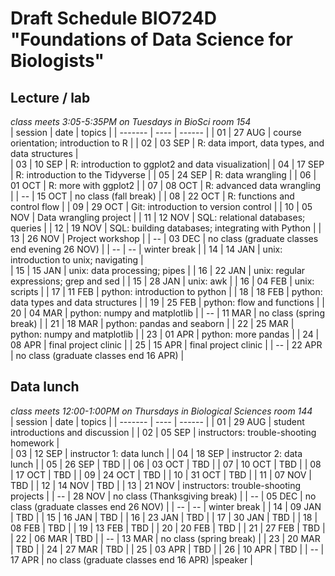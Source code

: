 # Draft Schedule BIO724D "Foundations of Data Science for Biologists"  

## Lecture / lab

*class meets 3:05-5:35PM on Tuesdays in BioSci room 154*  
| session | date | topics |
| ------- | ---- | ------ |
| 01 | 27 AUG | course orientation; introduction to R |
| 02 | 03 SEP | R: data import, data types, and data structures |     
| 03 | 10 SEP | R: introduction to ggplot2 and data visualization| 
| 04 | 17 SEP | R: introduction to the Tidyverse |
| 05 | 24 SEP | R: data wrangling |
| 06 | 01 OCT | R: more with ggplot2 |
| 07 | 08 OCT | R: advanced data wrangling |
| -- | 15 OCT | no class (fall break) |
| 08 | 22 OCT | R: functions and control flow |
| 09 | 29 OCT | Git: introduction to version control |
| 10 | 05 NOV | Data wrangling project |
| 11 | 12 NOV | SQL: relational databases; queries |
| 12 | 19 NOV | SQL: building databases; integrating with Python |
| 13 | 26 NOV | Project workshop |
| -- | 03 DEC | no class (graduate classes end evening 26 NOV) |
| -- | -- | winter break |
| 14 | 14 JAN | unix: introduction to unix; navigating |  
| 15 | 15 JAN | unix: data processing; pipes |
| 16 | 22 JAN | unix: regular expressions; grep and sed |
| 15 | 28 JAN | unix: awk |
| 16 | 04 FEB | unix: scripts |
| 17 | 11 FEB | python: introduction to python |
| 18 | 18 FEB | python: data types and data structures |
| 19 | 25 FEB | python: flow and functions |
| 20 | 04 MAR | python: numpy and matplotlib |
| -- | 11 MAR | no class (spring break) |
| 21 | 18 MAR | python: pandas and seaborn |
| 22 | 25 MAR | python: numpy and matplotlib |
| 23 | 01 APR | python: more pandas |
| 24 | 08 APR | final project clinic |
| 25 | 15 APR | final project clinic |
| -- | 22 APR | no class (graduate classes end 16 APR)  |

## Data lunch

*class meets 12:00-1:00PM on Thursdays in Biological Sciences room 144*  
| session | date | topics |
| ------- | ---- | ------ |
| 01 | 29 AUG | student introductions and discussion |
| 02 | 05 SEP | instructors: trouble-shooting homework |     
| 03 | 12 SEP | instructor 1: data lunch | 
| 04 | 18 SEP | instructor 2: data lunch | 
| 05 | 26 SEP | TBD | 
| 06 | 03 OCT | TBD | 
| 07 | 10 OCT | TBD | 
| 08 | 17 OCT | TBD | 
| 09 | 24 OCT | TBD | 
| 10 | 31 OCT | TBD | 
| 11 | 07 NOV | TBD | 
| 12 | 14 NOV | TBD | 
| 13 | 21 NOV | instructors: trouble-shooting projects | 
| -- | 28 NOV | no class (Thanksgiving break) | 
| -- | 05 DEC | no class (graduate classes end 26 NOV) |
| -- | -- | winter break |
| 14 | 09 JAN | TBD | 
| 15 | 16 JAN | TBD |
| 16 | 23 JAN | TBD |
| 17 | 30 JAN | TBD |
| 18 | 08 FEB | TBD |
| 19 | 13 FEB | TBD |
| 20 | 20 FEB | TBD |
| 21 | 27 FEB | TBD |
| 22 | 06 MAR | TBD |
| -- | 13 MAR | no class (spring break) |
| 23 | 20 MAR | TBD |
| 24 | 27 MAR | TBD |
| 25 | 03 APR | TBD |
| 26 | 10 APR | TBD |
| -- | 17 APR | no class (graduate classes end 16 APR) |speaker |
  
  
